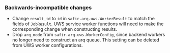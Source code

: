 ### Backwards-incompatible changes

- Change `result_id` to `id` in `safir.arq.uws.WorkerResult` to match the fields of `JobResult`. UWS service worker functions will need to make the corresponding change when constructing results.
- Drop `arq_mode` from `safir.arq.uws.WorkerConfig`, since backend workers no longer need to construct an arq queue. This setting can be deleted from UWS worker configurations.

